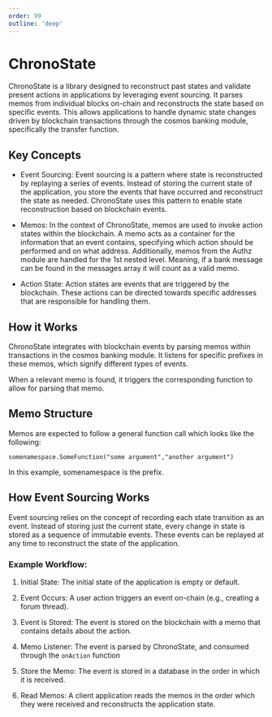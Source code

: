 ```yaml
---
order: 99
outline: 'deep'
---
```


# ChronoState

ChronoState is a library designed to reconstruct past states and validate present actions in applications by leveraging event sourcing. It parses memos from individual blocks on-chain and reconstructs the state based on specific events. This allows applications to handle dynamic state changes driven by blockchain transactions through the cosmos banking module, specifically the transfer function.

## Key Concepts

- Event Sourcing: Event sourcing is a pattern where state is reconstructed by replaying a series of events. Instead of storing the current state of the application, you store the events that have occurred and reconstruct the state as needed. ChronoState uses this pattern to enable state reconstruction based on blockchain events.

- Memos: In the context of ChronoState, memos are used to invoke action states within the blockchain. A memo acts as a container for the information that an event contains, specifying which action should be performed and on what address. Additionally, memos from the Authz module are handled for the 1st nested level. Meaning, if a bank message can be found in the messages array it will count as a valid memo.

- Action State: Action states are events that are triggered by the blockchain. These actions can be directed towards specific addresses that are responsible for handling them.

## How it Works

ChronoState integrates with blockchain events by parsing memos within transactions in the cosmos banking module. It listens for specific prefixes in these memos, which signify different types of events. 

When a relevant memo is found, it triggers the corresponding function to allow for parsing that memo.

## Memo Structure

Memos are expected to follow a general function call which looks like the following:

```
somenamespace.SomeFunction("some argument","another argument")
```

In this example, somenamespace is the prefix.

## How Event Sourcing Works

Event sourcing relies on the concept of recording each state transition as an event. Instead of storing just the current state, every change in state is stored as a sequence of immutable events. These events can be replayed at any time to reconstruct the state of the application.

### Example Workflow:

1. Initial State: The initial state of the application is empty or default.

2. Event Occurs: A user action triggers an event on-chain (e.g., creating a forum thread).

3. Event is Stored: The event is stored on the blockchain with a memo that contains details about the action.

4. Memo Listener: The event is parsed by ChronoState, and consumed through the `onAction` function

5. Store the Memo: The event is stored in a database in the order in which it is received.

6. Read Memos: A client application reads the memos in the order which they were received and reconstructs the application state.